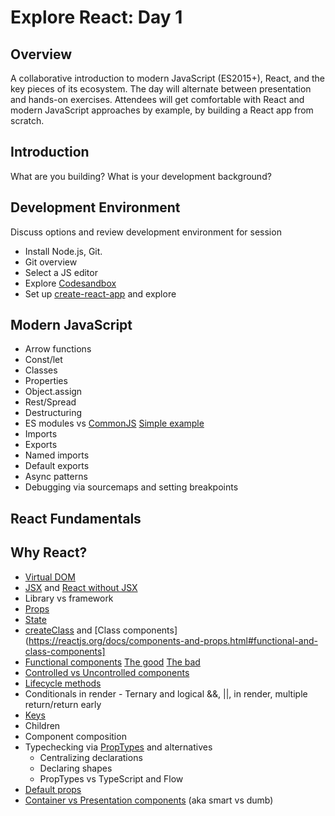 # Explore React: Day 1

## Overview
A collaborative introduction to modern JavaScript (ES2015+), React, and the key pieces of its ecosystem. The day will alternate between presentation and hands-on exercises. Attendees will get comfortable with React and modern JavaScript approaches by example, by building a React app from scratch.

## Introduction

What are you building?
What is your development background?

## Development Environment

Discuss options and review development environment for session
*	Install Node.js, Git. 
*	Git overview
*	Select a JS editor
*	Explore [Codesandbox](https://codesandbox.io)
*	Set up [create-react-app](https://github.com/facebookincubator/create-react-app) and explore

## Modern JavaScript

*	Arrow functions
*	Const/let
*	Classes
*	Properties
*	Object.assign
*	Rest/Spread
*	Destructuring
*	ES modules vs [CommonJS](https://nodejs.org/docs/latest/api/modules.html) [Simple example]()
  *	Imports
  *	Exports
  *	Named imports
  *	Default exports
*	Async patterns 
*	Debugging via sourcemaps and setting breakpoints

## React Fundamentals

##	Why React?
*	[Virtual DOM](https://reactjs.org/docs/faq-internals.html#what-is-the-virtual-dom) 
* [JSX](https://reactjs.org/docs/jsx-in-depth.html) and [React without JSX](https://reactjs.org/docs/react-without-jsx.html)
*	Library vs framework
*	[Props](https://reactjs.org/docs/components-and-props.html)
*	[State](https://reactjs.org/docs/components-and-props.html)
*	[createClass](https://reactjs.org/docs/react-without-es6.html) and [Class components](https://reactjs.org/docs/components-and-props.html#functional-and-class-components]
*	[Functional components](https://reactjs.org/docs/components-and-props.html#functional-and-class-components) [The good]() [The bad]()
* [Controlled vs Uncontrolled components](https://reactjs.org/docs/uncontrolled-components.html)
*	[Lifecycle methods](https://reactjs.org/docs/state-and-lifecycle.html)
*	Conditionals in render - Ternary and logical &&, ||, in render, multiple return/return early
* [Keys](https://reactjs.org/docs/lists-and-keys.html)
*	Children
*	Component composition
*	Typechecking via [PropTypes](https://reactjs.org/docs/typechecking-with-proptypes.html) and alternatives
    *	Centralizing declarations
    *	Declaring shapes
    *	PropTypes vs TypeScript and Flow
*	[Default props](https://reactjs.org/docs/typechecking-with-proptypes.html#default-prop-values)
*	[Container vs Presentation components](https://medium.com/@dan_abramov/smart-and-dumb-components-7ca2f9a7c7d0) (aka smart vs dumb)



